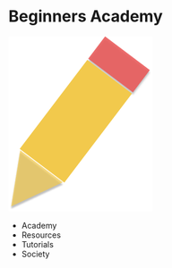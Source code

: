 <p align="center">
<h1>Beginners Academy</h1>
 <img src="images/Beginners_Logo.png">
</p>

- Academy
- Resources
- Tutorials
- Society
